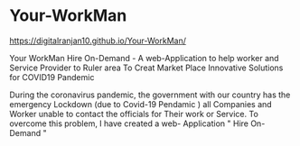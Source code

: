 # Your-WorkMan
https://digitalranjan10.github.io/Your-WorkMan/

Your WorkMan
Hire On-Demand - A web-Application to help worker and Service Provider to Ruler area To Creat Market Place Innovative Solutions for COVID19 Pandemic

During the coronavirus pandemic, the government with our country has the emergency Lockdown (due to Covid-19 Pendamic ) all Companies and Worker unable to contact the officials for Their work or Service. To overcome this problem, I have created a web- Application " Hire On-Demand "
